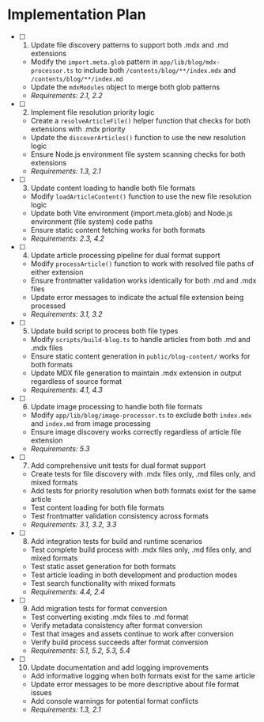 # Implementation Plan

- [ ] 1. Update file discovery patterns to support both .mdx and .md extensions
  - Modify the `import.meta.glob` pattern in `app/lib/blog/mdx-processor.ts` to include both `/contents/blog/**/index.mdx` and `/contents/blog/**/index.md`
  - Update the `mdxModules` object to merge both glob patterns
  - _Requirements: 2.1, 2.2_

- [ ] 2. Implement file resolution priority logic
  - Create a `resolveArticleFile()` helper function that checks for both extensions with .mdx priority
  - Update the `discoverArticles()` function to use the new resolution logic
  - Ensure Node.js environment file system scanning checks for both extensions
  - _Requirements: 1.3, 2.1_

- [ ] 3. Update content loading to handle both file formats
  - Modify `loadArticleContent()` function to use the new file resolution logic
  - Update both Vite environment (import.meta.glob) and Node.js environment (file system) code paths
  - Ensure static content fetching works for both formats
  - _Requirements: 2.3, 4.2_

- [ ] 4. Update article processing pipeline for dual format support
  - Modify `processArticle()` function to work with resolved file paths of either extension
  - Ensure frontmatter validation works identically for both .md and .mdx files
  - Update error messages to indicate the actual file extension being processed
  - _Requirements: 3.1, 3.2_

- [ ] 5. Update build script to process both file types
  - Modify `scripts/build-blog.ts` to handle articles from both .md and .mdx files
  - Ensure static content generation in `public/blog-content/` works for both formats
  - Update MDX file generation to maintain .mdx extension in output regardless of source format
  - _Requirements: 4.1, 4.3_

- [ ] 6. Update image processing to handle both file formats
  - Modify `app/lib/blog/image-processor.ts` to exclude both `index.mdx` and `index.md` from image processing
  - Ensure image discovery works correctly regardless of article file extension
  - _Requirements: 5.3_

- [ ] 7. Add comprehensive unit tests for dual format support
  - Create tests for file discovery with .mdx files only, .md files only, and mixed formats
  - Add tests for priority resolution when both formats exist for the same article
  - Test content loading for both file formats
  - Test frontmatter validation consistency across formats
  - _Requirements: 3.1, 3.2, 3.3_

- [ ] 8. Add integration tests for build and runtime scenarios
  - Test complete build process with .mdx files only, .md files only, and mixed formats
  - Test static asset generation for both formats
  - Test article loading in both development and production modes
  - Test search functionality with mixed formats
  - _Requirements: 4.4, 2.4_

- [ ] 9. Add migration tests for format conversion
  - Test converting existing .mdx files to .md format
  - Verify metadata consistency after format conversion
  - Test that images and assets continue to work after conversion
  - Verify build process succeeds after format conversion
  - _Requirements: 5.1, 5.2, 5.3, 5.4_

- [ ] 10. Update documentation and add logging improvements
  - Add informative logging when both formats exist for the same article
  - Update error messages to be more descriptive about file format issues
  - Add console warnings for potential format conflicts
  - _Requirements: 1.3, 2.1_